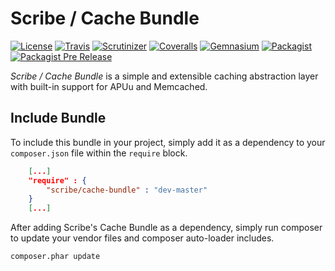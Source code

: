 # Scribe / Cache Bundle

[![License](https://img.shields.io/packagist/l/scribe/cache-bundle.svg?style=flat-square)](https://github.com/scribenet/symfony-cache-bundle/blob/master/LICENSE.md)
[![Travis](https://img.shields.io/travis/scribenet/symfony-cache-bundle.svg?style=flat-square)](https://travis-ci.org/scribenet/symfony-cache-bundle) 
[![Scrutinizer](https://img.shields.io/scrutinizer/g/scribenet/symfony-cache-bundle.svg?style=flat-square)](https://scrutinizer-ci.com/g/scribenet/symfony-cache-bundle/)
[![Coveralls](https://img.shields.io/coveralls/scribenet/symfony-cache-bundle.svg?style=flat-square)](https://coveralls.io/r/scribenet/symfony-cache-bundle)
[![Gemnasium](https://img.shields.io/gemnasium/scribenet/symfony-cache-bundle.svg?style=flat-square)](https://gemnasium.com/scribenet/symfony-cache-bundle)
[![Packagist](https://img.shields.io/packagist/v/scribe/cache-bundle.svg?style=flat-square)](https://packagist.org/packages/scribe/cache-bundle)
[![Packagist Pre Release](https://img.shields.io/packagist/vpre/scribe/cache-bundle.svg?style=flat-square)](https://packagist.org/packages/scribe/cache-bundle)

*Scribe / Cache Bundle* is a simple and extensible caching abstraction layer with built-in support for APUu and Memcached.

## Include Bundle

To include this bundle in your project, simply add it as a dependency to your `composer.json` file within the `require` block.

```json
    [...]
    "require" : {
        "scribe/cache-bundle" : "dev-master"
    }
    [...]
```

After adding Scribe's Cache Bundle as a dependency, simply run composer to update your vendor files and composer auto-loader includes.

```bash
composer.phar update
```